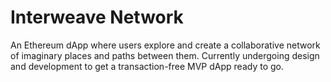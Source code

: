# Interweave Network

An Ethereum dApp where users explore and create a collaborative network of imaginary places and paths between them. Currently undergoing design and development to get a transaction-free MVP dApp ready to go.
